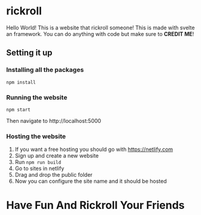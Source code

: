 # rickroll
Hello World!
This is a website that rickroll someone! This is made with svelte an framework.
You can do anything with code but make sure to **CREDIT ME**! 
## Setting it up
### Installing all the packages
```
npm install
```
### Running the website
```
npm start
```
Then navigate to http://localhost:5000
### Hosting the website
1. If you want a free hosting you should go with https://netlify.com
2. Sign up and create a new website
3. Run ```npm run build```
4. Go to sites in netlify
5. Drag and drop the public folder
6. Now you can configure the site name and it should be hosted

# Have Fun And Rickroll Your Friends

